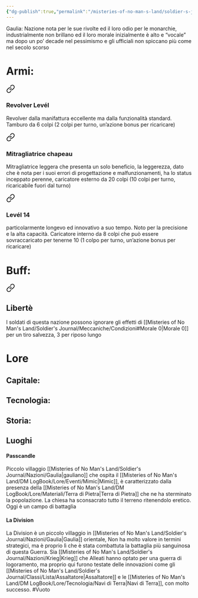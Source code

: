 ```yaml
---
{"dg-publish":true,"permalink":"/misteries-of-no-man-s-land/soldier-s-journal/nazioni/gaulia/"}
---
```


 Gaulia: Nazione nota per le sue rivolte ed il loro odio per le monarchie, industrialmente non brillano ed il loro morale inizialmente è alto e “vocale” ma dopo un po’ decade nel pessimismo e gli ufficiali non spiccano più come nel secolo scorso
# Armi:

<div class="transclusion internal-embed is-loaded"><a class="markdown-embed-link" href="/Pistole/#revolver-level" aria-label="Open link"><svg xmlns="http://www.w3.org/2000/svg" width="24" height="24" viewBox="0 0 24 24" fill="none" stroke="currentColor" stroke-width="2" stroke-linecap="round" stroke-linejoin="round" class="svg-icon lucide-link"><path d="M10 13a5 5 0 0 0 7.54.54l3-3a5 5 0 0 0-7.07-7.07l-1.72 1.71"></path><path d="M14 11a5 5 0 0 0-7.54-.54l-3 3a5 5 0 0 0 7.07 7.07l1.71-1.71"></path></svg></a><div class="markdown-embed">



### Revolver Levél
Revolver dalla manifattura eccellente ma dalla funzionalità standard. Tamburo da 6 colpi (2 colpi per turno, un’azione bonus per ricaricare)

</div></div>


<div class="transclusion internal-embed is-loaded"><a class="markdown-embed-link" href="/Mitragliatrici/#mitragliatrice-chapeau" aria-label="Open link"><svg xmlns="http://www.w3.org/2000/svg" width="24" height="24" viewBox="0 0 24 24" fill="none" stroke="currentColor" stroke-width="2" stroke-linecap="round" stroke-linejoin="round" class="svg-icon lucide-link"><path d="M10 13a5 5 0 0 0 7.54.54l3-3a5 5 0 0 0-7.07-7.07l-1.72 1.71"></path><path d="M14 11a5 5 0 0 0-7.54-.54l-3 3a5 5 0 0 0 7.07 7.07l1.71-1.71"></path></svg></a><div class="markdown-embed">



### Mitragliatrice chapeau
Mitragliatrice leggera che presenta un solo beneficio, la leggerezza, dato che è nota per i suoi errori di progettazione e malfunzionamenti, ha lo status inceppato perenne, caricatore esterno da 20 colpi (10 colpi per turno, ricaricabile fuori dal turno)

</div></div>


<div class="transclusion internal-embed is-loaded"><a class="markdown-embed-link" href="/misteries-of-no-man-s-land/soldier-s-journal/armi/fucili/#level-14" aria-label="Open link"><svg xmlns="http://www.w3.org/2000/svg" width="24" height="24" viewBox="0 0 24 24" fill="none" stroke="currentColor" stroke-width="2" stroke-linecap="round" stroke-linejoin="round" class="svg-icon lucide-link"><path d="M10 13a5 5 0 0 0 7.54.54l3-3a5 5 0 0 0-7.07-7.07l-1.72 1.71"></path><path d="M14 11a5 5 0 0 0-7.54-.54l-3 3a5 5 0 0 0 7.07 7.07l1.71-1.71"></path></svg></a><div class="markdown-embed">



### Levél 14
particolarmente longevo ed innovativo a suo tempo. Noto per la precisione e la alta capacità. Caricatore interno da 8 colpi che può essere sovraccaricato per tenerne 10 (1 colpo per turno, un’azione bonus per ricaricare)

</div></div>


# Buff:

<div class="transclusion internal-embed is-loaded"><a class="markdown-embed-link" href="/misteries-of-no-man-s-land/soldier-s-journal/meccaniche/buff/#liberte" aria-label="Open link"><svg xmlns="http://www.w3.org/2000/svg" width="24" height="24" viewBox="0 0 24 24" fill="none" stroke="currentColor" stroke-width="2" stroke-linecap="round" stroke-linejoin="round" class="svg-icon lucide-link"><path d="M10 13a5 5 0 0 0 7.54.54l3-3a5 5 0 0 0-7.07-7.07l-1.72 1.71"></path><path d="M14 11a5 5 0 0 0-7.54-.54l-3 3a5 5 0 0 0 7.07 7.07l1.71-1.71"></path></svg></a><div class="markdown-embed">



## Libertè
I soldati di questa nazione possono ignorare gli effetti di [[Misteries of No Man's Land/Soldier's Journal/Meccaniche/Condizioni#Morale 0\|Morale 0]] per un tiro salvezza, 3 per riposo lungo

</div></div>

# Lore
## Capitale:

## Tecnologia:

## Storia:

## Luoghi
#### Passcandle
Piccolo villaggio [[Misteries of No Man's Land/Soldier's Journal/Nazioni/Gaulia\|gauliano]] che ospita il [[Misteries of No Man's Land/DM LogBook/Lore/Eventi/Mimic\|Mimic]], è caratterizzato dalla presenza della [[Misteries of No Man's Land/DM LogBook/Lore/Materiali/Terra di Pietra\|Terra di Pietra]] che ne ha sterminato la popolazione. La chiesa ha sconsacrato tutto il terreno ritenendolo eretico. Oggi è un campo di battaglia
#### La Division
La Division è un piccolo villaggio in [[Misteries of No Man's Land/Soldier's Journal/Nazioni/Gaulia\|Gaulia]] orientale, Non ha molto valore in termini strategici, ma è proprio lì che è stata combattuta la battaglia più sanguinosa di questa Guerra. Sia [[Misteries of No Man's Land/Soldier's Journal/Nazioni/Krieg\|Krieg]] che Alleati hanno optato per una guerra di logoramento, ma proprio qui furono testate delle innovazioni come gli [[Misteries of No Man's Land/Soldier's Journal/Classi/Lista/Assaltatore\|Assaltatore]] e le [[Misteries of No Man's Land/DM LogBook/Lore/Tecnologia/Navi di Terra\|Navi di Terra]], con molto successo.
#Vuoto